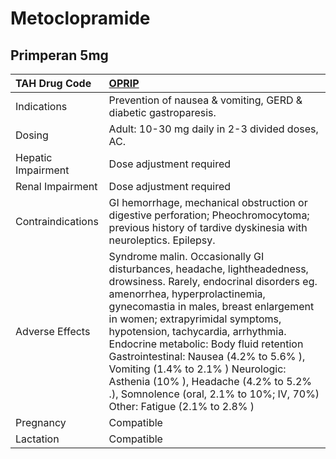 # Metoclopramide

## Primperan 5mg

| TAH Drug Code      | [**OPRIP**](https://www.tahsda.org.tw/drugs/hissearch.php?drug_code=OPRIP)                                                                                                                                                                                                                                                                                                                                                                                                                                           |
|:-------------------|:---------------------------------------------------------------------------------------------------------------------------------------------------------------------------------------------------------------------------------------------------------------------------------------------------------------------------------------------------------------------------------------------------------------------------------------------------------------------------------------------------------------------|
| Indications        | Prevention of nausea & vomiting, GERD & diabetic gastroparesis.                                                                                                                                                                                                                                                                                                                                                                                                                                                      |
| Dosing             | Adult: 10-30 mg daily in 2-3 divided doses, AC.                                                                                                                                                                                                                                                                                                                                                                                                                                                                      |
| Hepatic Impairment | Dose adjustment required                                                                                                                                                                                                                                                                                                                                                                                                                                                                                             |
| Renal Impairment   | Dose adjustment required                                                                                                                                                                                                                                                                                                                                                                                                                                                                                             |
| Contraindications  | GI hemorrhage, mechanical obstruction or digestive perforation; Pheochromocytoma; previous history of tardive dyskinesia with neuroleptics. Epilepsy.                                                                                                                                                                                                                                                                                                                                                                |
| Adverse Effects    | Syndrome malin. Occasionally GI disturbances, headache, lightheadedness, drowsiness. Rarely, endocrinal disorders eg. amenorrhea, hyperprolactinemia, gynecomastia in males, breast enlargement in women; extrapyrimidal symptoms, hypotension, tachycardia, arrhythmia. Endocrine metabolic: Body fluid retention Gastrointestinal: Nausea (4.2% to 5.6% ), Vomiting (1.4% to 2.1% ) Neurologic: Asthenia (10% ), Headache (4.2% to 5.2% .), Somnolence (oral, 2.1% to 10%; IV, 70%) Other: Fatigue (2.1% to 2.8% ) |
| Pregnancy          | Compatible                                                                                                                                                                                                                                                                                                                                                                                                                                                                                                           |
| Lactation          | Compatible                                                                                                                                                                                                                                                                                                                                                                                                                                                                                                           |

